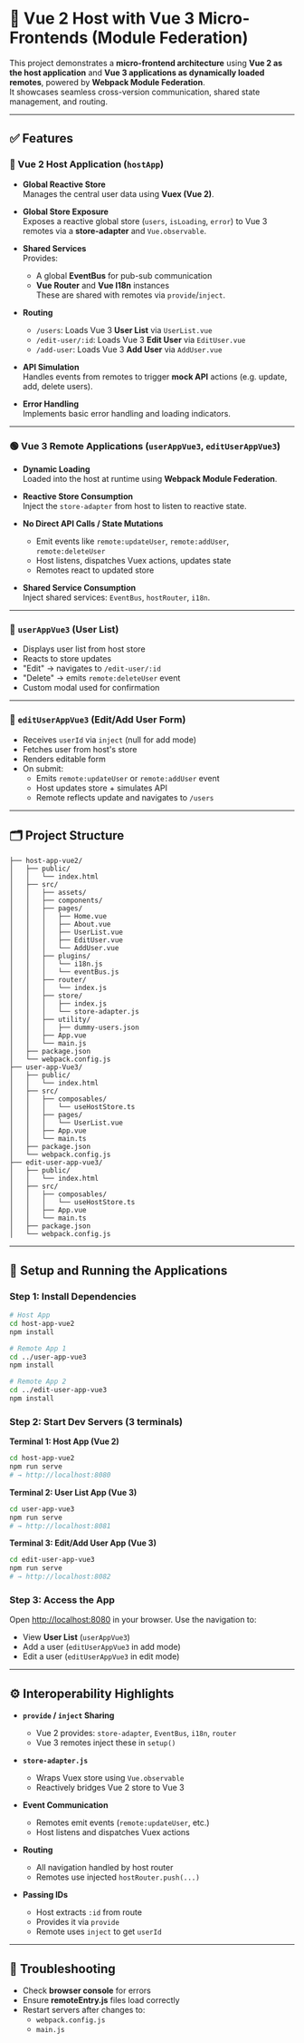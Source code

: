 
# 🧩 Vue 2 Host with Vue 3 Micro-Frontends (Module Federation)

This project demonstrates a **micro-frontend architecture** using **Vue 2 as the host application** and **Vue 3 applications as dynamically loaded remotes**, powered by **Webpack Module Federation**.  
It showcases seamless cross-version communication, shared state management, and routing.

---

## ✅ Features

### 🔷 Vue 2 Host Application (`hostApp`)

- **Global Reactive Store**  
  Manages the central user data using **Vuex (Vue 2)**.

- **Global Store Exposure**  
  Exposes a reactive global store (`users`, `isLoading`, `error`) to Vue 3 remotes via a **store-adapter** and `Vue.observable`.

- **Shared Services**  
  Provides:
  - A global **EventBus** for pub-sub communication
  - **Vue Router** and **Vue I18n** instances  
  These are shared with remotes via `provide`/`inject`.

- **Routing**  
  - `/users`: Loads Vue 3 **User List** via `UserList.vue`
  - `/edit-user/:id`: Loads Vue 3 **Edit User** via `EditUser.vue`
  - `/add-user`: Loads Vue 3 **Add User** via `AddUser.vue`

- **API Simulation**  
  Handles events from remotes to trigger **mock API** actions (e.g. update, add, delete users).

- **Error Handling**  
  Implements basic error handling and loading indicators.

---

### 🟢 Vue 3 Remote Applications (`userAppVue3`, `editUserAppVue3`)

- **Dynamic Loading**  
  Loaded into the host at runtime using **Webpack Module Federation**.

- **Reactive Store Consumption**  
  Inject the `store-adapter` from host to listen to reactive state.

- **No Direct API Calls / State Mutations**  
  - Emit events like `remote:updateUser`, `remote:addUser`, `remote:deleteUser`  
  - Host listens, dispatches Vuex actions, updates state  
  - Remotes react to updated store

- **Shared Service Consumption**  
  Inject shared services: `EventBus`, `hostRouter`, `i18n`.

---

### 🧩 `userAppVue3` (User List)

- Displays user list from host store
- Reacts to store updates
- "Edit" → navigates to `/edit-user/:id`
- "Delete" → emits `remote:deleteUser` event
- Custom modal used for confirmation

---

### 🧩 `editUserAppVue3` (Edit/Add User Form)

- Receives `userId` via `inject` (null for add mode)
- Fetches user from host's store
- Renders editable form
- On submit:
  - Emits `remote:updateUser` or `remote:addUser` event
  - Host updates store + simulates API
  - Remote reflects update and navigates to `/users`

---

## 🗂 Project Structure

```plaintext
├── host-app-vue2/
│   ├── public/
│   │   └── index.html
│   ├── src/
│   │   ├── assets/
│   │   ├── components/
│   │   ├── pages/
│   │   │   ├── Home.vue
│   │   │   ├── About.vue
│   │   │   ├── UserList.vue
│   │   │   ├── EditUser.vue
│   │   │   └── AddUser.vue
│   │   ├── plugins/
│   │   │   └── i18n.js
│   │   │   └── eventBus.js
│   │   ├── router/
│   │   │   └── index.js
│   │   ├── store/
│   │   │   ├── index.js
│   │   │   └── store-adapter.js
│   │   ├── utility/
│   │   │   ├── dummy-users.json
│   │   ├── App.vue
│   │   └── main.js
│   ├── package.json
│   └── webpack.config.js
├── user-app-Vue3/
│   ├── public/
│   │   └── index.html
│   ├── src/
│   │   ├── composables/
│   │   │   └── useHostStore.ts
│   │   ├── pages/
│   │   │   └── UserList.vue
│   │   ├── App.vue
│   │   └── main.ts
│   ├── package.json
│   └── webpack.config.js
├── edit-user-app-vue3/
│   ├── public/
│   │   └── index.html
│   ├── src/
│   │   ├── composables/
│   │   │   └── useHostStore.ts
│   │   ├── App.vue
│   │   └── main.ts
│   ├── package.json
│   └── webpack.config.js
```

---

## 🚀 Setup and Running the Applications

### Step 1: Install Dependencies

```bash
# Host App
cd host-app-vue2
npm install 

# Remote App 1
cd ../user-app-vue3
npm install 

# Remote App 2
cd ../edit-user-app-vue3
npm install 
```

### Step 2: Start Dev Servers (3 terminals)

**Terminal 1: Host App (Vue 2)**  
```bash
cd host-app-vue2
npm run serve
# → http://localhost:8080
```

**Terminal 2: User List App (Vue 3)**  
```bash
cd user-app-vue3
npm run serve
# → http://localhost:8081
```

**Terminal 3: Edit/Add User App (Vue 3)**  
```bash
cd edit-user-app-vue3
npm run serve
# → http://localhost:8082
```

### Step 3: Access the App

Open [http://localhost:8080](http://localhost:8080) in your browser. Use the navigation to:

- View **User List** (`userAppVue3`)
- Add a user (`editUserAppVue3` in add mode)
- Edit a user (`editUserAppVue3` in edit mode)

---

## ⚙️ Interoperability Highlights

- **`provide` / `inject` Sharing**  
  - Vue 2 provides: `store-adapter`, `EventBus`, `i18n`, `router`
  - Vue 3 remotes inject these in `setup()`

- **`store-adapter.js`**  
  - Wraps Vuex store using `Vue.observable`
  - Reactively bridges Vue 2 store to Vue 3

- **Event Communication**  
  - Remotes emit events (`remote:updateUser`, etc.)
  - Host listens and dispatches Vuex actions

- **Routing**  
  - All navigation handled by host router
  - Remotes use injected `hostRouter.push(...)`

- **Passing IDs**  
  - Host extracts `:id` from route
  - Provides it via `provide`
  - Remote uses `inject` to get `userId`

---

## 🧪 Troubleshooting

- Check **browser console** for errors
- Ensure **remoteEntry.js** files load correctly
- Restart servers after changes to:
  - `webpack.config.js`
  - `main.js`
